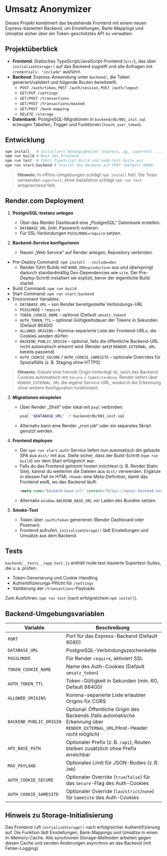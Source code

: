 # Umsatz Anonymizer

Dieses Projekt kombiniert das bestehende Frontend mit einem neuen Express-basierten Backend, um Einstellungen, Bank-Mappings und Umsätze sicher über ein Token-geschütztes API zu verwalten.

## Projektüberblick

- **Frontend**: Statisches TypeScript/JavaScript-Frontend (`src/`), das über `initializeStorage()` auf das Backend zugreift und alle Anfragen mit `credentials: "include"` ausführt.
- **Backend**: Express-Anwendung unter `backend/`, die Token generiert/validiert und folgende Routen bereitstellt:
  - `POST /auth/token`, `POST /auth/session`, `POST /auth/logout`
  - `GET/PUT /settings`
  - `GET/POST /transactions`
  - `GET/POST /transactions/masked`
  - `GET/POST /bank-mapping`
  - `DELETE /storage`
- **Datenbank**: PostgreSQL-Migrationen in `backend/db/001_init.sql` erzeugen Tabellen, Trigger und Funktionen (`touch_user_token`).

## Entwicklung

```bash
npm install   # Installiert Abhängigkeiten (Express, pg, supertest ...)
npm run build # Baut das Frontend
npm run test  # Führt TypeScript-Build und node:test-Suite aus
npm run start:backend # Startet das Backend auf PORT (Default 8080)
```

> **Hinweis:** In offline-Umgebungen schlägt `npm install` fehl. Die Tests verwenden `supertest`; ohne Installation schlägt `npm run test` entsprechend fehl.

## Render.com Deployment

1. **PostgreSQL-Instanz anlegen**
   - Über das Render Dashboard eine „PostgreSQL“ Datenbank erstellen.
   - `DATABASE_URL` (inkl. Passwort) notieren.
   - Für SSL-Verbindungen `PGSSLMODE=require` setzen.

2. **Backend-Service konfigurieren**
   - Neuen „Web Service“ auf Render anlegen, Repository verbinden.
  - Pre-Deploy Command: `npm install --include=dev`
    - Render führt Builds mit `NODE_ENV=production` aus und überspringt dadurch standardmäßig Dev-Dependencies wie `vite`. Der Pre-Deploy-Schritt installiert sie explizit, bevor der eigentliche Build startet.
  - Build Command: `npm run build`
   - Start Command: `npm run start:backend`
   - Environment Variables:
     - `DATABASE_URL` – von Render bereitgestellte Verbindungs-URL
     - `PGSSLMODE` – `require`
     - `TOKEN_COOKIE_NAME` – optional (Default `umsatz_token`)
     - `AUTH_TOKEN_TTL` – optional Gültigkeitsdauer der Tokens in Sekunden (Default 86400)
     - `ALLOWED_ORIGINS` – Komma-separierte Liste der Frontend-URLs, die Cookies senden dürfen
     - `BACKEND_PUBLIC_ORIGIN` – optional, falls die öffentliche Backend-URL nicht automatisch erkannt wird (Render setzt `RENDER_EXTERNAL_URL` bereits passend)
     - `AUTH_COOKIE_SECURE` / `AUTH_COOKIE_SAMESITE` – optionale Overrides für Spezialfälle (z. B. Staging ohne HTTPS)

   > **Hinweis:** Sobald eine fremde Origin hinterlegt ist, setzt das Backend Cookies automatisch mit `Secure` + `SameSite=None`. Render liefert über `RENDER_EXTERNAL_URL` die eigene Service-URL, wodurch die Erkennung ohne weitere Konfiguration funktioniert.

3. **Migrationen einspielen**
   - Über Render „Shell“ oder lokal mit `psql` verbinden:
     ```bash
     psql "$DATABASE_URL" -f backend/db/001_init.sql
     ```
   - Alternativ kann eine Render „cron job“ oder ein separates Skript genutzt werden.

4. **Frontend deployen**
   - Der `npm run start:auth`-Service liefert nun automatisch die gebaute SPA aus `dist/` mit aus. Stelle sicher, dass der Build-Schritt (`npm run build`) vor dem Start erfolgreich war.
   - Falls du das Frontend getrennt hosten möchtest (z. B. Render Static Site), kannst du weiterhin die Dateien aus `dist/` verwenden. Ergänze in diesem Fall im HTML `<head>` eine Meta-Definition, damit das Frontend weiß, wo das Backend läuft:
     ```html
     <meta name="backend-base-url" content="https://<your-backend-service>.onrender.com">
     ```
   - Alternativ `window.BACKEND_BASE_URL` vor Laden des Bundles setzen.

5. **Smoke-Test**
   - Token über `/auth/token` generieren (Render Dashboard oder Postman).
   - Frontend aufrufen, `initializeStorage()` lädt Einstellungen und Umsätze aus dem Backend.

## Tests

`backend/__tests__/app.test.js` enthält node:test-basierte Supertest-Suites, die u. a. prüfen:

- Token-Generierung und Cookie-Handling
- Authentifizierungs-Pflicht für `/settings`
- Validierung der `/transactions`-Payloads

Zum Ausführen: `npm run test` (nach erfolgreichem `npm install`).

## Backend-Umgebungsvariablen

| Variable             | Beschreibung                                             |
| -------------------- | -------------------------------------------------------- |
| `PORT`               | Port für das Express-Backend (Default 8080)              |
| `DATABASE_URL`       | PostgreSQL-Verbindungszeichenkette                       |
| `PGSSLMODE`          | Für Render `require`, aktiviert SSL                      |
| `TOKEN_COOKIE_NAME`  | Name des Auth-Cookies (Default `umsatz_token`)           |
| `AUTH_TOKEN_TTL`     | Token-Gültigkeit in Sekunden (min. 60, Default 86400)    |
| `ALLOWED_ORIGINS`    | Komma-separierte Liste erlaubter Origins für CORS        |
| `BACKEND_PUBLIC_ORIGIN` | Optional: Öffentliche Origin des Backends (falls automatische Erkennung über `RENDER_EXTERNAL_URL`/Host-Header nicht möglich) |
| `API_BASE_PATH`      | Optionaler Prefix (z. B. `/api`); Routen bleiben zusätzlich ohne Prefix erreichbar |
| `MAX_PAYLOAD`        | Optionales Limit für JSON-Bodies (z. B. `2mb`)           |
| `AUTH_COOKIE_SECURE` | Optionaler Override (`true`/`false`) für das `Secure`-Flag des Auth-Cookies |
| `AUTH_COOKIE_SAMESITE` | Optionaler Override (`lax`/`strict`/`none`) für `SameSite` des Auth-Cookies |

## Hinweis zu Storage-Initialisierung

Das Frontend ruft `initializeStorage()` nach erfolgreicher Authentifizierung auf. Die Funktion lädt Einstellungen, Bank-Mappings und Umsätze in einen In-Memory-Cache. Alle synchronen Storage-Methoden arbeiten gegen diesen Cache und senden Änderungen asynchron an das Backend (mit Fehler-Logging).
